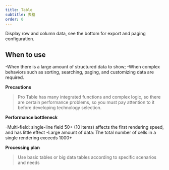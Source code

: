 ```yaml
---
title: Table
subtitle: 表格
order: 0
---
```


Display row and column data, see the bottom for export and paging configuration.

## When to use

-When there is a large amount of structured data to show;
-When complex behaviors such as sorting, searching, paging, and customizing data are required.

**Precautions**

> Pro Table has many integrated functions and complex logic, so there are certain performance problems, so you must pay attention to it before developing technology selection.

**Performance bottleneck**

-Multi-field: single-line field 50+ (10 items) affects the first rendering speed, and has little effect
-Large amount of data: The total number of cells in a single rendering exceeds 1000+

**Processing plan**

> Use basic tables or big data tables according to specific scenarios and needs
